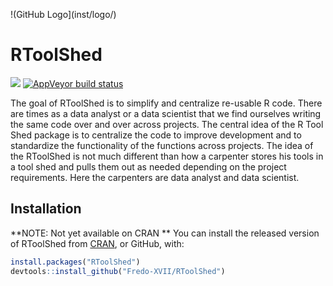 
<!-- README.md is generated from README.Rmd. Please edit that file -->

\!(GitHub Logo\](inst/logo/)

# RToolShed

<!-- badges: start -->

![](https://travis-ci.org/Fredo-XVII/RToolShed.svg?branch=master)
[![AppVeyor build
status](https://ci.appveyor.com/api/projects/status/github/Fredo-XVII/RToolShed?branch=master&svg=true)](https://ci.appveyor.com/project/Fredo-XVII/RToolShed)
<!-- badges: end -->

The goal of RToolShed is to simplify and centralize re-usable R code.
There are times as a data analyst or a data scientist that we find
ourselves writing the same code over and over across projects. The
central idea of the R Tool Shed package is to centralize the code to
improve development and to standardize the functionality of the
functions across projects. The idea of the RToolShed is not much
different than how a carpenter stores his tools in a tool shed and pulls
them out as needed depending on the project requirements. Here the
carpenters are data analyst and data scientist.

## Installation

**NOTE: Not yet available on CRAN ** You can install the released
version of RToolShed from [CRAN](https://CRAN.R-project.org), or GitHub,
with:

``` r
install.packages("RToolShed")
devtools::install_github("Fredo-XVII/RToolShed")
```
